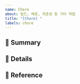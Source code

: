 ```yaml
---
name: Chore
about: 빌드, 배포, 의존성 등 기타 작업
title: "[Chore] "
labels: chore
---
```


## 🧹 Summary
<!-- 작업 요약 -->

## 📌 Details
<!-- 작업 상세 -->

## 📎 Reference
<!-- 참고 자료 -->